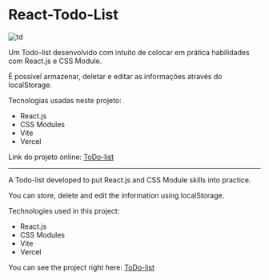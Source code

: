# React-Todo-List

![td](https://github.com/AttosSouza/Valorant-clone/assets/87350423/c6b0d6de-b034-4f98-aea9-374a150adb34)

Um Todo-list desenvolvido com intuito de colocar em prática habilidades com React.js e CSS Module.

É possivel armazenar, deletar e editar as informações através do localStorage. 

Tecnologias usadas neste projeto:

- React.js
- CSS Modules
- Vite
- Vercel

Link do projeto online: [ToDo-list]([https://valorant-clone-sigma.vercel.app/](https://react-todo-list-theta-hazel.vercel.app/))

-------------------------------------

A Todo-list developed to put React.js and CSS Module skills into practice.

You can store, delete and edit the information using localStorage. 

Technologies used in this project:

- React.js
- CSS Modules
- Vite
- Vercel

You can see the project right here: [ToDo-list]([https://valorant-clone-sigma.vercel.app/](https://react-todo-list-theta-hazel.vercel.app/))




